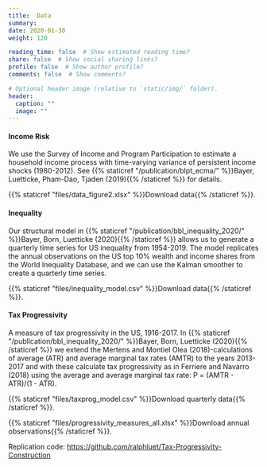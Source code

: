```yaml
---
title:  Data
summary:
date: 2020-01-30
weight: 120

reading_time: false  # Show estimated reading time?
share: false  # Show social sharing links?
profile: false  # Show author profile?
comments: false  # Show comments?

# Optional header image (relative to `static/img/` folder).
header:
  caption: ""
  image: ""
---
```


#### Income Risk 
We use the Survey of Income and Program Participation to estimate a household income process with time-varying variance of persistent income shocks (1980-2012). See 
{{% staticref "/publication/blpt_ecma/" %}}Bayer, Luetticke, Pham-Dao, Tjaden (2019){{% /staticref %}}
for details.


{{% staticref "files/data_figure2.xlsx" %}}Download data{{% /staticref %}}.


#### Inequality 
Our structural model in {{% staticref "/publication/bbl_inequality_2020/" %}}Bayer, Born, Luetticke (2020){{% /staticref %}} allows us to generate a quarterly time series for US inequality from 1954-2019. The model replicates the annual observations on the US top 10% wealth and income shares from the World Inequality Database, and we can use the Kalman smoother to create a quarterly time series.

{{% staticref "files/inequality_model.csv" %}}Download data{{% /staticref %}}.


#### Tax Progressivity

A measure of tax progressivity in the US, 1916-2017. In {{% staticref "/publication/bbl_inequality_2020/" %}}Bayer, Born, Luetticke (2020){{% /staticref %}} we extend the Mertens and Montiel Olea (2018)-calculations of average (ATR) and average marginal tax rates (AMTR) to the years 2013-2017 and with these calculate tax progressivity as in Ferriere and Navarro (2018) using the average and average marginal tax rate: P = (AMTR - ATR)/(1 - ATR).

{{% staticref "files/taxprog_model.csv" %}}Download quarterly data{{% /staticref %}}.

{{% staticref "files/progressivity_measures_all.xlsx" %}}Download annual observations{{% /staticref %}}.


Replication code: https://github.com/ralphluet/Tax-Progressivity-Construction

